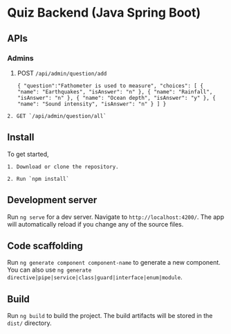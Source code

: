# Quiz Backend (Java Spring Boot)


## APIs

  ### Admins
   1. POST `/api/admin/question/add`
   
        `{
            "question":"Fathometer is used to measure",
            "choices": [
                {
                    "name": "Earthquakes",
                    "isAnswer": "n"
                },
                {
                    "name": "Rainfall",
                    "isAnswer": "n"
                },
                {
                    "name": "Ocean depth",
                    "isAnswer": "y"
                },
                {
                    "name": "Sound intensity",
                    "isAnswer": "n"
                }
            ]
        }`

    2. GET `/api/admin/question/all`

## Install

To get started,

    1. Download or clone the repository.

    2. Run `npm install` 

## Development server

Run `ng serve` for a dev server. Navigate to `http://localhost:4200/`. The app will automatically reload if you change any of the source files.

## Code scaffolding

Run `ng generate component component-name` to generate a new component. You can also use `ng generate directive|pipe|service|class|guard|interface|enum|module`.

## Build

Run `ng build` to build the project. The build artifacts will be stored in the `dist/` directory.

